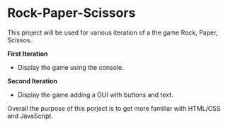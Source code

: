 # Rock-Paper-Scissors
This project will be used for various iteration of a the game Rock, Paper, Scissos.

**First Iteration** 
- Display the game using the console.

**Second Iteration**
- Display the game adding a GUI with buttons and text.

Overall the purpose of this porject is to get more familiar with HTML/CSS and JavaScript.
